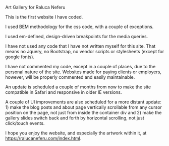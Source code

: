 Art Gallery for Raluca Neferu

This is the first website I have coded. 

I used BEM methodology for the css code, with a couple of exceptions. 

I used em-defined, design-driven breakpoints for the media queries. 

I have not used any code that I have not written myself for this site. That means no Jquery, no Bootstrap, no vendor scripts or stylesheets (except for google fonts).

I have not commented my code, except in a couple of places, due to the personal nature of the site. Websites made for paying clients or employers, however, will be properly commented and easily maintainable.

An update is scheduled a couple of months from now to make the site compatible in Safari and responsive in older IE versions. 

A couple of UI improvements are also scheduled for a more distant update: 1) make the blog posts and about page vertically scrollable from any cursor position on the page, not just from inside the container div and 2) make the gallery slides switch back and forth by horizontal scrolling, not just click/touch events.

I hope you enjoy the website, and especially the artwork within it, at https://ralucaneferu.com/index.html.


